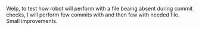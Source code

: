 Welp, to test how robot will perform with a file beaing absent during commit checks, I will perform few commits with and then few with needed file.
Small improvements.
